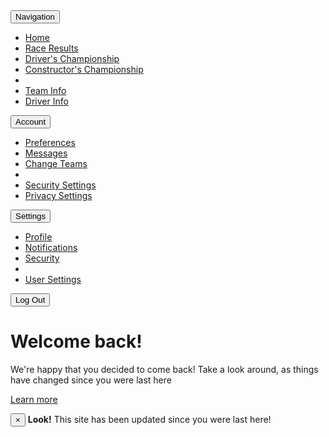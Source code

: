 <!DOCTYPE HTML>
<html>
<head>
	<meta charset="utf-8">
	<title>Formula1</title>
	<meta name="viewport" content="width=device-width, initial-scale=1.0"> 
	<link rel="stylesheet" type="text/css" href="formula1.css">
	<link rel="stylesheet" href="https://maxcdn.bootstrapcdn.com/bootstrap/3.3.2/css/bootstrap.min.css">
	<script src="http://ajax.googleapis.com/ajax/libs/jquery/2.0.3/jquery.min.js"></script> 
	<script src="https://maxcdn.bootstrapcdn.com/bootstrap/3.3.2/js/bootstrap.min.js"></script>
</head>
<body>
	<div class="container">
		<div class="row">
			<div class="col-md-2 col-md-offset-2">
				<button type="button" class="btn btn-default dropdown-toggle" data-toggle="dropdown" aria-haspopup-"true" aria-expanded="true">
					Navigation
					<span class="caret"></span>
				</button>
				<ul class="dropdown-menu">
					<li><a href="#">Home</a></li>
					<li><a href="#">Race Results</a></li>
					<li><a href="#">Driver's Championship</a></li>
					<li><a href="#">Constructor's Championship</a></li>
					<li role="separator" class="divider"></li>
					<li><a href="#">Team Info</a></li>
					<li><a href="#">Driver Info</a></li>
				</ul>
			</div>
			<div class="col-md-2">
				<button type="button" class="btn btn-default dropdown-toggle" data-toggle="dropdown" aria-haspopup="true" aria-expanded="true">
					Account
					<span class="caret"></span>
				</button>
				<ul class="dropdown-menu">
					<li><a href="#">Preferences</a></li>
					<li><a href="#">Messages</a></li>
					<li><a href="#">Change Teams</a></li>
					<li role="separator" class="divider"></li>
					<li><a href="#">Security Settings</a></li>
					<li><a href="#">Privacy Settings</a></li>
				</ul>
			</div>
			<div class="col-md-2">
				<button type="button" class="btn btn-default dropdown-toggle" data-toggle="dropdown" aria-haspopup="true" aria-expanded="true">
					Settings
					<span class="caret"></span>
				</button>
				<ul class="dropdown-menu">
					<li><a href="#">Profile</a></li>
					<li><a href="#">Notifications</a></li>
					<li><a href="#">Security</a></li>
					<li role="separator" class="divider"></li>
					<li><a href="#">User Settings</a></li>
				</ul>
			</div>
			<div class="col-md-2 text-center"><input class="btn btn-default" type="button" value="Log Out"></div>
			</div>
		<div class="row">
			<div class="col-md-8 col-md-offset-2">
				<div class="jumbotron">
					<h1>Welcome back!</h1>
					<p id="jumbo">We're happy that you decided to come back! Take a look around, as things have changed since you were last here</p>
					<p><a class="btn btn-primary btn-lg" href="#" role="button">Learn more</a></p>
				</div>
				<div class="alert alert-info" role="alert"><button type="button" class="close" data-dismiss="alert" aria-label="Close"><span 
					aria-hidden="true">&times;</span></button>
					<strong>Look!</strong> This site has been updated since you were last here!</div>
			</div>
		</div>
	</div>
</body>
</html>
